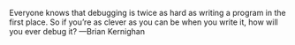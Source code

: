 Everyone knows that debugging is twice as hard as writing a program in the first place. So if you’re as clever as you can be when you write it, how will you ever debug it?
—Brian Kernighan

